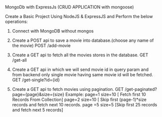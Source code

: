 MongoDb with ExpressJs (CRUD APPLICATION with mongoose)

Create a Basic Project Using NodeJS & ExpressJS and Perform the below operations:

1. Connect with MongoDB without mongos

2. Create a POST api to save a movie into database.(choose any name of the movie)
POST /add-movie

3. Create a GET api to fetch all the movies stores in the database.
GET /get-all

4. Create a GET api in which we will send movie id in query param and from backend only single movie having same movie id will be fetched.
GET /get-single?id={id}

5. Create a GET api to fetch movies using pagination.
GET /get-paginated?page={page}&size={size}
Example:
page=1 size=10 [ Fetch first 10 Records From Collection]
page=2 size=10 [ Skip first (page-1)*size records and fetch next 10 records.
page =5 size=5 [Skip first 25 records and fetch next 5 records]
